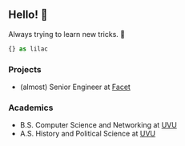 ## Hello! 🌿

Always trying to learn new tricks. 🐶

```typescript
{} as lilac
```

### Projects

-   (almost) Senior Engineer at [Facet][facet]

### Academics

-   B.S. Computer Science and Networking at [UVU][uvu]
-   A.S. History and Political Science at [UVU][uvu]

[uvu]: https://uvu.edu "Utah Valley University"
[facet]: https://facet.ai "Facet"
